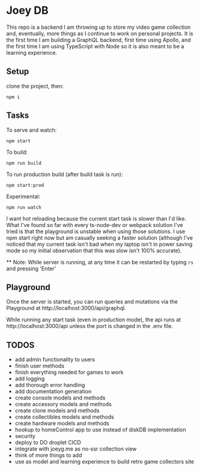 # Joey DB

This repo is a backend I am throwing up to store my video game collection and, eventually, more things as I continue to work on personal projects. It is the first time I am building a GraphQL backend, first time using Apollo, and the first time I am using TypeScript with Node so it is also meant to be a learning experience.

## Setup

clone the project, then:

```
npm i
```

## Tasks

To serve and watch:
```
npm start
```

To build:
```
npm run build
```

To run production build (after build task is run):
```
npm start:prod
```

Experimental:
```
npm run watch
```
I want hot reloading because the current start task is slower than I'd like. What I've found so far with every ts-node-dev or webpack solution I've tried is that the playground is unstable when using those solutions. I use npm start right now but am casually seeking a faster solution (although I've noticed that my current task isn't bad when my laptop isn't in power saving mode so my initial observation that this was slow isn't 100% accurate).

** Note: While server is running, at any time it can be restarted by typing `rs` and pressing 'Enter'

## Playground
Once the server is started, you can run queries and mutations via the Playground at http://localhost:3000/api/graphql.

While running any start task (even in production mode), the api runs at http://localhost:3000/api unless the port is changed in the .env file.


## TODOS
- add admin functionality to users
- finish user methods
- finish everything needed for games to work
- add logging
- add thorough error handling
- add documentation generation
- create console models and methods
- create accessory models and methods
- create clone models and methods
- create collectibles models and methods
- create hardware models and methods
- hookup to homeControl app to use instead of diskDB implementation
- security
- deploy to DO droplet CICD
- integrate with joeyg.me as no-ssr collection view
- think of more things to add
- use as model and learning experience to build retro game collectors site